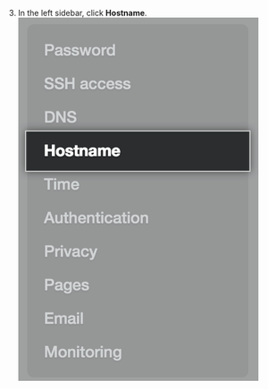 3. In the left sidebar, click **Hostname**. ![Hostname tab in the settings sidebar](/assets/images/enterprise/management-console/hostname-sidebar.png)
